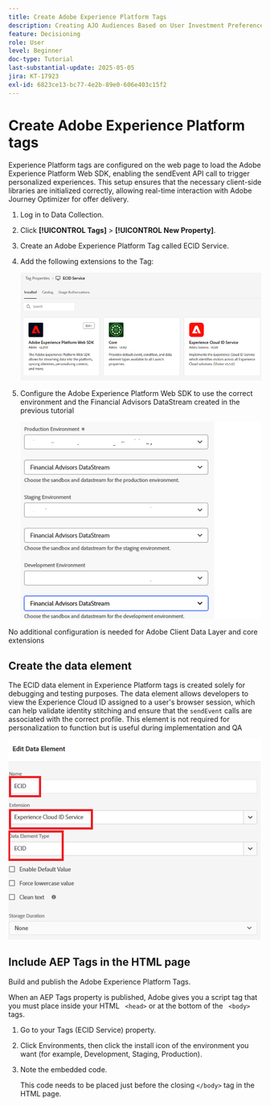 ```yaml
---
title: Create Adobe Experience Platform Tags
description: Creating AJO Audiences Based on User Investment Preferences (Stocks, Bonds, CDs)
feature: Decisioning
role: User
level: Beginner
doc-type: Tutorial
last-substantial-update: 2025-05-05
jira: KT-17923
exl-id: 6823ce13-bc77-4e2b-89e0-606e403c15f2
---
```

# Create Adobe Experience Platform tags

Experience Platform tags are configured on the web page to load the Adobe Experience Platform Web SDK, enabling the sendEvent API call to trigger personalized experiences. This setup ensures that the necessary client-side libraries are initialized correctly, allowing real-time interaction with Adobe Journey Optimizer for offer delivery.

1. Log in to Data Collection.
1. Click **[!UICONTROL Tags]** > **[!UICONTROL New Property]**.
1. Create an Adobe Experience Platform Tag called ECID Service.
1. Add the following extensions to the Tag:

    ![tags-extensions](assets/ecid-tag.png)

1. Configure the Adobe Experience Platform Web SDK to use the correct environment and the Financial Advisors DataStream created in the previous tutorial

    ![web-sdk-configuration](assets/web-sdk-configuration.png)

No additional configuration is needed for Adobe Client Data Layer and core extensions

## Create the data element

The ECID data element in Experience Platform tags is created solely for debugging and testing purposes. The data element allows developers to view the Experience Cloud ID assigned to a user's browser session, which can help validate identity stitching and ensure that the `sendEvent` calls are associated with the correct profile. This element is not required for personalization to function but is useful during implementation and QA

![ecid](assets/ecid-data-element.png)


## Include AEP Tags in the HTML page

Build and publish the Adobe Experience Platform Tags.

When an AEP Tags property is published, Adobe gives you a script tag that you must place inside your HTML ``` <head>``` or at the bottom of the ``` <body>``` tags.

1. Go to your Tags (ECID Service) property.

1. Click Environments, then click the install icon of the environment you want (for example, Development, Staging, Production).

1. Note the embedded code. 

    This code needs to be placed just before the closing ```</body>``` tag in the HTML page.
